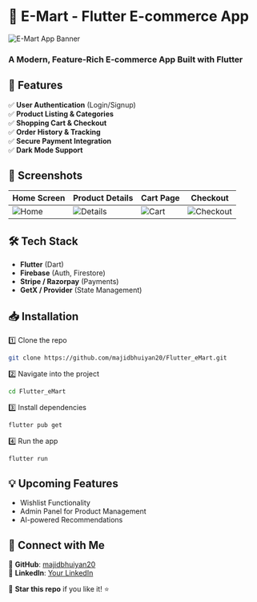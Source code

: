 # 🛒 E-Mart - Flutter E-commerce App  

![E-Mart App Banner](https://your-image-link.com/banner.png)  

### A Modern, Feature-Rich E-commerce App Built with Flutter  

## 📌 Features  
✅ **User Authentication** (Login/Signup)  
✅ **Product Listing & Categories**  
✅ **Shopping Cart & Checkout**  
✅ **Order History & Tracking**  
✅ **Secure Payment Integration**  
✅ **Dark Mode Support**  

## 🚀 Screenshots  
| Home Screen | Product Details | Cart Page | Checkout |  
|------------|---------------|-----------|-----------|  
| ![Home](screenshots/home.png) | ![Details](screenshots/details.png) | ![Cart](screenshots/cart.png) | ![Checkout](screenshots/checkout.png) |

## 🛠️ Tech Stack  
- **Flutter** (Dart)  
- **Firebase** (Auth, Firestore)  
- **Stripe / Razorpay** (Payments)  
- **GetX / Provider** (State Management)  

## 📥 Installation  
1️⃣ Clone the repo  
```bash
git clone https://github.com/majidbhuiyan20/Flutter_eMart.git
```
2️⃣ Navigate into the project  
```bash
cd Flutter_eMart
```
3️⃣ Install dependencies  
```bash
flutter pub get
```
4️⃣ Run the app  
```bash
flutter run
```

## 💡 Upcoming Features  
- Wishlist Functionality  
- Admin Panel for Product Management  
- AI-powered Recommendations  

## 🔗 Connect with Me  
🔹 **GitHub**: [majidbhuiyan20](https://github.com/majidbhuiyan20)  
🔹 **LinkedIn**: [Your LinkedIn](https://linkedin.com/in/your-profile)  

🚀 **Star this repo** if you like it! ⭐
